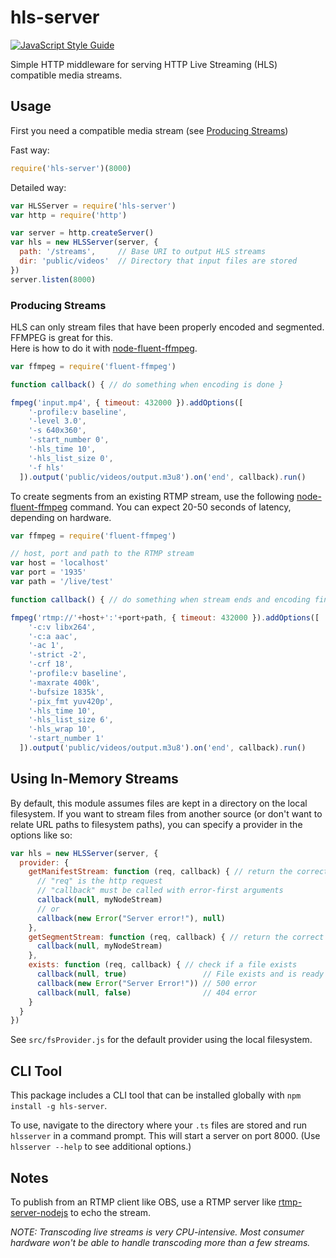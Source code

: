 # hls-server
[![JavaScript Style Guide](https://img.shields.io/badge/code_style-standard-brightgreen.svg)](https://standardjs.com)

Simple HTTP middleware for serving HTTP Live Streaming (HLS) compatible media streams.  

## Usage
First you need a compatible media stream (see [Producing Streams](#producing-streams))

Fast way:
```javascript
require('hls-server')(8000)
```

Detailed way:
```javascript
var HLSServer = require('hls-server')
var http = require('http')

var server = http.createServer()
var hls = new HLSServer(server, {
  path: '/streams',     // Base URI to output HLS streams
  dir: 'public/videos'  // Directory that input files are stored
})
server.listen(8000)
```

### Producing Streams
HLS can only stream files that have been properly encoded and segmented. FFMPEG is great for this.  
Here is how to do it with [node-fluent-ffmpeg](https://github.com/fluent-ffmpeg/node-fluent-ffmpeg).

```javascript
var ffmpeg = require('fluent-ffmpeg')

function callback() { // do something when encoding is done }

fmpeg('input.mp4', { timeout: 432000 }).addOptions([
    '-profile:v baseline',
    '-level 3.0',
    '-s 640x360',
    '-start_number 0',
    '-hls_time 10',
    '-hls_list_size 0',
    '-f hls'
  ]).output('public/videos/output.m3u8').on('end', callback).run()
```

To create segments from an existing RTMP stream, use the following [node-fluent-ffmpeg](https://github.com/fluent-ffmpeg/node-fluent-ffmpeg) command. You can expect 20-50 seconds of latency, depending on hardware.

```javascript
var ffmpeg = require('fluent-ffmpeg')

// host, port and path to the RTMP stream
var host = 'localhost'
var port = '1935'
var path = '/live/test'

function callback() { // do something when stream ends and encoding finshes }

fmpeg('rtmp://'+host+':'+port+path, { timeout: 432000 }).addOptions([
    '-c:v libx264',
    '-c:a aac',
    '-ac 1',
    '-strict -2',
    '-crf 18',
    '-profile:v baseline',
    '-maxrate 400k',
    '-bufsize 1835k',
    '-pix_fmt yuv420p',
    '-hls_time 10',
    '-hls_list_size 6',
    '-hls_wrap 10',
    '-start_number 1'
  ]).output('public/videos/output.m3u8').on('end', callback).run()
```

## Using In-Memory Streams
By default, this module assumes files are kept in a directory on the local filesystem. If you want to stream files from another source (or don't want to relate URL paths to filesystem paths), you can specify a provider in the options like so:

```javascript
var hls = new HLSServer(server, {
  provider: {
    getManifestStream: function (req, callback) { // return the correct .m3u8 file
      // "req" is the http request
      // "callback" must be called with error-first arguments
      callback(null, myNodeStream)
      // or
      callback(new Error("Server error!"), null)
    },
    getSegmentStream: function (req, callback) { // return the correct .ts file
      callback(null, myNodeStream)
    },
    exists: function (req, callback) { // check if a file exists
      callback(null, true)                 // File exists and is ready to start streaming
      callback(new Error("Server Error!")) // 500 error
      callback(null, false)                // 404 error
    }
  }
})
```

See `src/fsProvider.js` for the default provider using the local filesystem.

## CLI Tool

This package includes a CLI tool that can be installed globally with `npm install -g hls-server`.

To use, navigate to the directory where your `.ts` files are stored and run `hlsserver` in a command prompt. This will start a server on port 8000. (Use `hlsserver --help` to see additional options.)

## Notes

To publish from an RTMP client like OBS, use a RTMP server like [rtmp-server-nodejs](https://github.com/RationalCoding/rtmp-server-nodejs) to echo the stream.

*NOTE: Transcoding live streams is very CPU-intensive. Most consumer hardware won't be able to handle transcoding more than a few streams.*

